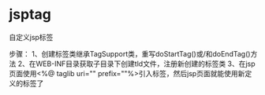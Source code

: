 # jsptag
自定义jsp标签

步骤：
1、创建标签类继承TagSupport类，重写doStartTag()或/和doEndTag()方法
2、在WEB-INF目录获取子目录下创建tld文件，注册新创建的标签类
3、在jsp页面使用<%@ taglib uri="" prefix=""%>引入标签，然后jsp页面就能使用新定义的标签了
